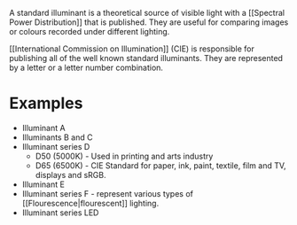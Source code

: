 A standard illuminant is a theoretical source of visible light with a [[Spectral Power Distribution]] that is published. They are useful for comparing images or colours recorded under different lighting.

[[International Commission on Illumination]] (CIE) is responsible for publishing all of the well known standard illuminants. They are represented by a letter or a letter number combination.

# Examples
- Illuminant A
- Illuminants B and C
- Illuminant series D
	- D50 (5000K) - Used in printing and arts industry
	- D65 (6500K) - CIE Standard for paper, ink, paint, textile, film and TV, displays and sRGB.
- Illuminant E
- Illuminant series F - represent various types of [[Flourescence|flourescent]] lighting.
- Illuminant series LED
